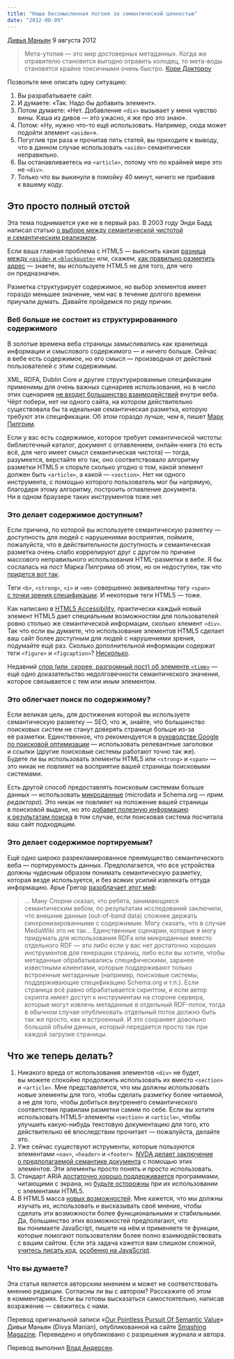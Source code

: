 ```yaml
---
title: "Наша бессмысленная погоня за семантической ценностью"
date: "2012-08-09"
---
```


[Дивья Маньян](http://nimbupani.com) 9 августа 2012

> Мета-утопия — это мир достоверных метаданных. Когда же отравителю становится выгодно отравить колодец, то мета-воды становятся крайне токсичными очень быстро.
> [Кори Доктороу](http://www.well.com/~doctorow/metacrap.htm)

Позвольте мне описать одну ситуацию:

1. Вы разрабатываете сайт.
2. И думаете: «Так. Надо бы добавить элемент».
3. Потом думаете: «Нет. Добавление `<div>` вызывает у меня чувство вины. Каша из дивов — это ужасно, я же про это знаю».
4. Потом: «Ну, нужно что-то ещё использовать. Например, сюда может подойти элемент `<aside>`».
5. Погуглив три раза и прочитав пять статей, вы приходите к выводу, что в данном случае использовать `<aside>` семантически неправильно.
6. Вы останавливаетесь на `<article>`, потому что по крайней мере это не `<div>`.
7. Только что вы выкинули в помойку 40 минут, ничего не прибавив к вашему коду.

## Это просто полный отстой

Эта тема поднимается уже не в первый раз. В 2003 году Энди Бадд написал статью [о выборе между семантической чистотой и семантическим реализмом](http://www.andybudd.com/archives/2004/05/semantic_coding/).

Если ваша главная проблема с HTML5 — выяснить какая [разница между `<aside>` и `<blockquote>`](http://www.impressivewebs.com/aside-vs-blockquote-html5/) или, скажем, [как правильно разметить адрес](http://twitter.theinfo.org/29661575610630145) — знаете, вы используете HTML5 не для того, для чего он предназначен.

Разметка структурирует содержимое, но выбор элементов имеет гораздо меньшее значение, чем нас в течение долгого времени приучали думать. Давайте пройдемся по ряду причин.

### Веб больше не состоит из структурированного содержимого

В золотые времена веба страницы замысливались как хранилища информации и смыслового содержимого — и ничего больше. Сейчас в вебе есть содержимое, но его смысл — производная от действий пользователей с этим содержимым.

XML, RDFA, Dublin Core и другие структурированные спецификации применимы для очень важных сценариев использования, но в число этих сценариев [не входит большинство взаимодействий](http://www.alexa.com/topsites) внутри веба. Чёрт побери, нет ни одного сайта, на котором действительно существовала бы та идеальная семантическая разметка, которую требуют эти спецификации. Об этом гораздо лучше, чем я, пишет [Марк Пилгрим](http://web.archive.org/web/20060428021228/http://diveintomark.org/archives/2002/12/30/the_tag_soup_of_a_new_generation).

Если у вас есть содержимое, которое требует семантической чистоты: библиотечный каталог, документ с оглавлением, онлайн-книга (то есть всё, для чего имеет смысл семантическая чистота) — тогда, разумеется, верстайте его так, оно соответствовало алгоритму разметки HTML5 и спорьте сколько угодно о том, какой элемент должен быть `<article>`, а какой — `<section>`. Нет ни одного инструмента, с помощью которого пользователь мог бы напрямую, благодаря этому алгоритму, построить оглавление документа. Ни в одном браузере таких инструментов тоже нет.

### Это делает содержимое доступным?

Если причина, по которой вы используете семантическую разметку — доступность для людей с нарушениями восприятия, поймите, пожалуйста, что в действительности доступность и семантическая разметка очень слабо коррелируют друг с другом по причине массового неправильного использования HTML-разметки в вебе. Я бы сослалась на пост Марка Пилгрима об этом, но он недоступен, так что [придется вот так](http://krijnhoetmer.nl/irc-logs/whatwg/20090604#l-877).

Теги `<b>`, `<strong>`, `<i>` и `<em>` совершенно эквивалентны тегу `<span>` [с точки зрения спецификации](http://www.w3.org/TR/2011/WD-html-aapi-20110414/). И некоторые теги HTML5 — тоже.

Как написано в [HTML5 Accessibility](http://www.html5accessibility.com/), практически каждый новый элемент HTML5 дает специальным возможностям для пользователей ровно столько же семантической информации, сколько элемент `<div>`. Так что если вы думаете, что использование элементов HTML5 сделает ваш сайт более доступным для людей с нарушениями зрения, подумайте ещё раз. Сколько дополнительной информации содержат теги `<figure>` и `<figcaption>`? [Нисколько](http://www.paciellogroup.com/blog/2011/08/html5-accessibility-chops-the-figure-and-figcaption-elements/).

Недавний [спор (или, скорее, разгромный пост) об элементе `<time>`](http://html5doctor.com/time-and-data-element/) — ещё одно доказательство недолговечности семантического значения, которое связывается с тем или иным элементом.

### Это облегчает поиск по содержимому?

Если великая цель, для достижения которой вы используете семантическую разметку — SEO, что ж, знайте, что большинство поисковых систем не станут доверять странице больше из-за её разметки. Единственное, что рекомендуется в [руководстве Google по поисковой оптимизации](http://www.google.com/support/webmasters/bin/answer.py?hl=en&answer=35291) — использовать релевантные заголовки и ссылки (другие поисковые системы работают точно так же). Будете ли вы использовать элементы HTML5 или `<strong>` и `<span>` — это никак не повлияет на восприятие вашей страницы поисковыми системами.

Есть другой способ предоставлять поисковым системам больше данных — использовать [микроданные](http://schema.org/) (microdata и Schema.org _— прим. редактора_). Это никак не повлияет на положение вашей страницы в поисковой выдаче, но это [добавит полезную информацию к результатам поиска](http://www.google.com/support/webmasters/bin/answer.py?answer=1211158) в том случае, если поисковая система посчитала ваш сайт подходящим.

### Это делает содержимое портируемым?

Ещё одно широко разрекламированное преимущество семантического веба — портируемость данных. Предполагается, что все устройства должны чудесным образом понимать семантическую разметку, которая везде используется, и без всяких усилий извлекать оттуда информацию. Арье Грегор [разоблачает этот миф](https://plus.google.com/105458233028934590147/posts/Q2Wnvy1ysBD):

> … Ману Спорни сказал, что ребята, занимающиеся семантическим вебом, по результатам исследований заключили, что внешние данные (out-of-band data) сложнее держать синхронизированными с содержимым. Могу сказать, что в случае MediaWiki это не так… Единственные сценарии, которые я могу придумать для использования RDFa или микроданных вместо отдельного RDF — это либо если у вас нет достаточно хороших инструментов для генерации страниц, либо если вы хотите, чтобы метаданные обрабатывались специфическими, заранее известными клиентами, которые поддерживают только встроенные метаданные (например, поисковые системы, поддерживающие спецификацию Schema.org и т.п.). Если страница всё равно обрабатывается скриптом, и если автор скрипта имеет доступ к инструментам на стороне сервера, которые могут извлечь метаданные в отдельный RDF-поток, тогда в обычном случае опубликовать отдельный поток должно быть так же просто, как и встроенный. И это сохраняет довольно большой объём данных, который передается просто так при каждой загрузке страницы.

## Что же теперь делать?

1. Никакого вреда от использования элементов `<div>` не будет, вы можете спокойно продолжить использовать их вместо `<section>` и `<article>`. Мне представляется, что мы должны использовать новые элементы для того, чтобы сделать разметку более читаемой, а не для того, чтобы добиться внутреннего семантического соответствия правилам разметки самим по себе. Если вы хотите использовать HTML5-элементы `<section>` и `<article>`, чтобы улучшить какую-нибудь текстовую документацию для того, кто действительно её впоследствии прочитает — пожалуйста, делайте это.
2. Уже сейчас существуют иструменты, которые пользуются элементами `<nav>`, `<header>` и `<footer>`. [NVDA делает заключение о предполагаемой семантике документа](http://www.accessibleculture.org/research/html5-aria-2011/) с помощью этих элементов. Эти элементы просто понять и просто использовать.
3. Стандарт ARIA [достаточно хорошо поддерживается](http://www.html5accessibility.com/tests/landmarks.html) программами, читающими с экрана, но [будьте осторожны](http://www.accessibleculture.org/articles/2011/04/html5-aria-2011/) при их использовании с элементами HTML5.
4. В HTML5 масса [новых возможностей](http://platform.html5.org/). Мне кажется, что мы должны изучать их, использовать и высказывать своё мнение, чтобы сделать эти возможности более функциональными и стабильными. Да, большинство этих возможностей предполагают, что вы понимаете JavaScript, пишете на нём и применяете те функции, которые помогают пользователям более полно взаимодействовать с вашим сайтом. Если эта задача кажется вам слишком сложной, [учитесь писать код](http://www.highercomputingforeveryone.com/), [особенно на JavaScript](http://yuilibrary.com/theater/douglas-crockford/crockford-tjpl/).

### Что вы думаете?

Эта статья является авторским мнением и может не соответствовать мнению редакции. Согласны ли вы с автором? Расскажите об этом в комментариях. Если вы готовы высказаться самостоятельно, написав возражение — свяжитесь с нами.

Перевод оригинальной записи «[Our Pointless Pursuit Of Semantic Value](http://coding.smashingmagazine.com/2011/11/11/our-pointless-pursuit-of-semantic-value/)» Дивьи Маньян (Divya Manian), опубликованной на сайте [Smashing Magazine](http://www.smashingmagazine.com). Переведено и опубликовано с разрешения журнала и автора.

Перевод выполнил [Влад Андерсен](http://www.facebook.com/vlad.andersen).

